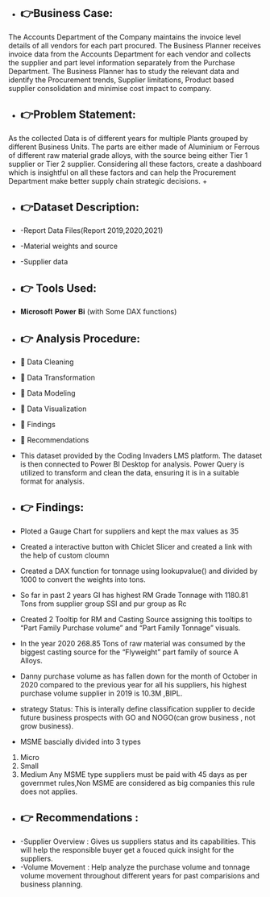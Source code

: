 + ## 👉Business Case: 
 The Accounts Department of the Company maintains the invoice level details of all vendors for each part procured. The Business Planner receives invoice data from the Accounts Department for each vendor and collects the supplier and part level information separately from the Purchase Department. The Business Planner has to study the relevant data and identify the Procurement trends, Supplier limitations, Product based supplier consolidation and minimise cost impact to company.

+ ## 👉Problem Statement:
 As the collected Data is of different years for multiple Plants grouped by different Business Units. The parts are either made of Aluminium or Ferrous of different raw material grade alloys, with the source being either Tier 1 supplier or Tier 2 supplier. Considering all these factors, create a dashboard which is insightful on all these factors and can help the Procurement Department make better supply chain strategic decisions.
+
+ ## 👉Dataset Description:
+ -Report Data Files(Report 2019,2020,2021)
+ -Material weights and source
+ -Supplier data

+ ## 👉 Tools Used: 
- 𝐌𝐢𝐜𝐫𝐨𝐬𝐨𝐟𝐭 𝐏𝐨𝐰𝐞𝐫 𝐁𝐢 (with Some DAX functions)

+ ## 👉 Analysis Procedure:
+ 🎀 Data Cleaning 
+ 🎀 Data Transformation
+ 🎀 Data Modeling 
+ 🎀 Data Visualization
+ 🎀 Findings
+ 🎀 Recommendations

+ This dataset provided by the Coding Invaders LMS platform. The dataset is then connected to Power BI Desktop for analysis. Power Query is utilized to transform and clean the data, ensuring it is in a suitable format for analysis.

+ ## 👉 Findings:
+ Ploted a Gauge Chart for suppliers and kept the max values as 35
+ Created a interactive button with Chiclet Slicer and created a link with the help of custom cloumn
+ Created a DAX function for tonnage using lookupvalue() and divided by 1000 to convert the weights into tons.
+ So far in past 2 years GI has highest RM Grade Tonnage with 1180.81 Tons from supplier group SSI and pur group as Rc
+ Created 2 Tooltip for RM and Casting Source assigning this tooltips to “Part Family Purchase volume” and “Part Family Tonnage” visuals.
+ In the year 2020 268.85 Tons of raw material was consumed by the biggest casting source for the “Flyweight” part family of source A Alloys.
+ Danny purchase volume as has fallen down for the month of October in 2020 compared to the previous year for all his suppliers, his highest purchase volume supplier in 2019 is 10.3M ,BIPL.
+ strategy Status: This is interally define classification supplier to decide future business prospects with GO and NOGO(can grow business , not grow business).
 + MSME bascially divided into 3 types
1. Micro
2. Small
3. Medium 
Any MSME type suppliers must be paid with 45 days as per governmet rules,Non MSME are considered as big companies this rule does not applies.
 
 + ## 👉 Recommendations :
 + -Supplier Overview : Gives us suppliers status and its capabilities. This will help the responsible buyer get a fouced quick insight for the suppliers.
 + -Volume Movement : Help analyze the purchase volume and tonnage volume movement throughout different years for past comparisions and business planning.
